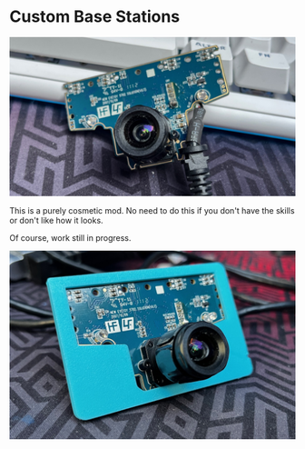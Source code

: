 # Custom Base Stations
![1](docs/img/base_board.png)

This is a purely cosmetic mod. No need to do this if you don't have the skills or don't like how it looks.

Of course, work still in progress.

![1](docs/img/basestation.png)